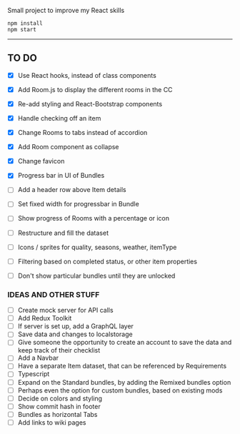 Small project to improve my React skills

```
npm install
npm start
```

---
## TO DO

- [x] Use React hooks, instead of class components
- [x] Add Room.js to display the different rooms in the CC
- [x] Re-add styling and React-Bootstrap components
- [x] Handle checking off an item
- [x] Change Rooms to tabs instead of accordion
- [x] Add Room component as collapse
- [x] Change favicon
- [x] Progress bar in UI of Bundles
- [ ] Add a header row above Item details
- [ ] Set fixed width for progressbar in Bundle
- [ ] Show progress of Rooms with a percentage or icon
- [ ] Restructure and fill the dataset
- [ ] Icons / sprites for quality, seasons, weather, itemType
- [ ] Filtering based on completed status, or other item properties
- [ ] Don't show particular bundles until they are unlocked


### IDEAS AND OTHER STUFF

- [ ] Create mock server for API calls
- [ ] Add Redux Toolkit
- [ ] If server is set up, add a GraphQL layer
- [ ] Save data and changes to localstorage
- [ ] Give someone the opportunity to create an account to save the data and keep track of their checklist
- [ ] Add a Navbar
- [ ] Have a separate Item dataset, that can be referenced by Requirements
- [ ] Typescript
- [ ] Expand on the Standard bundles, by adding the Remixed bundles option
- [ ] Perhaps even the option for custom bundles, based on existing mods
- [ ] Decide on colors and styling
- [ ] Show commit hash in footer
- [ ] Bundles as horizontal Tabs
- [ ] Add links to wiki pages